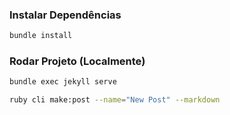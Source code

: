 

### Instalar Dependências
```bash
bundle install
```

### Rodar Projeto (Localmente)
```bash
bundle exec jekyll serve
```

```bash
ruby cli make:post --name="New Post" --markdown
```